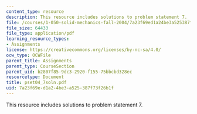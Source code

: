 ```yaml
---
content_type: resource
description: This resource includes solutions to problem statement 7.
file: /courses/1-050-solid-mechanics-fall-2004/7a23f69ed1a24be3a525387f73f26b1f_pset04_7soln.pdf
file_size: 64433
file_type: application/pdf
learning_resource_types:
- Assignments
license: https://creativecommons.org/licenses/by-nc-sa/4.0/
ocw_type: OCWFile
parent_title: Assignments
parent_type: CourseSection
parent_uid: b2807f85-9dc3-2920-f155-75bbcbd328ec
resourcetype: Document
title: pset04_7soln.pdf
uid: 7a23f69e-d1a2-4be3-a525-387f73f26b1f
---
```

This resource includes solutions to problem statement 7.